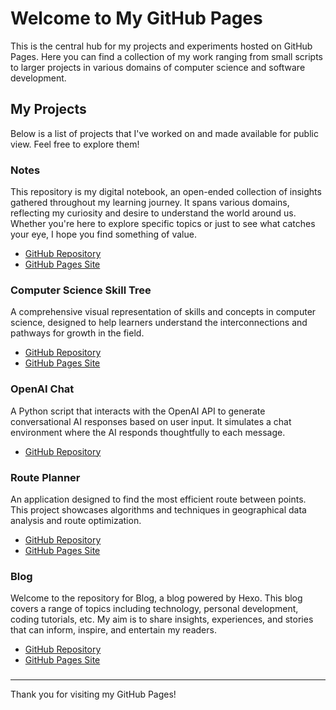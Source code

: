 # Welcome to My GitHub Pages

This is the central hub for my projects and experiments hosted on GitHub Pages. Here you can find a collection of my work ranging from small scripts to larger projects in various domains of computer science and software development.

## My Projects

Below is a list of projects that I've worked on and made available for public view. Feel free to explore them!

### Notes

This repository is my digital notebook, an open-ended collection of insights gathered throughout my learning journey. It spans various domains, reflecting my curiosity and desire to understand the world around us. Whether you're here to explore specific topics or just to see what catches your eye, I hope you find something of value.

- [GitHub Repository](https://github.com/jeffreyc2017/notes)
- [GitHub Pages Site](https://jeffreyc2017.github.io/notes/)

### Computer Science Skill Tree

A comprehensive visual representation of skills and concepts in computer science, designed to help learners understand the interconnections and pathways for growth in the field.

- [GitHub Repository](https://github.com/jeffreyc2017/computer-science-skill-tree)
- [GitHub Pages Site](https://jeffreyc2017.github.io/computer-science-skill-tree/)

### OpenAI Chat

A Python script that interacts with the OpenAI API to generate conversational AI responses based on user input. It simulates a chat environment where the AI responds thoughtfully to each message.

- [GitHub Repository](https://github.com/jeffreyc2017/openai-chat)

### Route Planner

An application designed to find the most efficient route between points. This project showcases algorithms and techniques in geographical data analysis and route optimization.

- [GitHub Repository](https://github.com/jeffreyc2017/route-planner)
- [GitHub Pages Site](https://jeffreyc2017.github.io/route-planner/)

### Blog

Welcome to the repository for Blog, a blog powered by Hexo. This blog covers a range of topics including technology, personal development, coding tutorials, etc. My aim is to share insights, experiences, and stories that can inform, inspire, and entertain my readers.

- [GitHub Repository](https://github.com/jeffreyc2017/blog/)
- [GitHub Pages Site](https://jeffreyc2017.github.io/blog/)

###

---

Thank you for visiting my GitHub Pages!